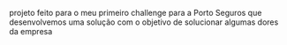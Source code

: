 projeto feito para o meu primeiro challenge para a Porto Seguros que desenvolvemos uma solução com o objetivo de solucionar algumas dores da empresa 
